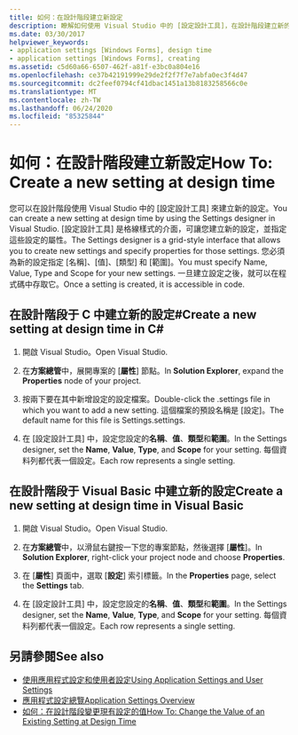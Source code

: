```yaml
---
title: 如何：在設計階段建立新設定
description: 瞭解如何使用 Visual Studio 中的 [設定設計工具]，在設計階段建立新的 Windows Forms 設定。
ms.date: 03/30/2017
helpviewer_keywords:
- application settings [Windows Forms], design time
- application settings [Windows Forms], creating
ms.assetid: c5d60a66-6507-462f-a81f-e3bc0a804e16
ms.openlocfilehash: ce37b42191999e29de2f2f7f7e7abfa0ec3f4d47
ms.sourcegitcommit: dc2feef0794cf41dbac1451a13b8183258566c0e
ms.translationtype: MT
ms.contentlocale: zh-TW
ms.lasthandoff: 06/24/2020
ms.locfileid: "85325844"
---
```

# <a name="how-to-create-a-new-setting-at-design-time"></a><span data-ttu-id="d7bf7-103">如何：在設計階段建立新設定</span><span class="sxs-lookup"><span data-stu-id="d7bf7-103">How To: Create a new setting at design time</span></span>

<span data-ttu-id="d7bf7-104">您可以在設計階段使用 Visual Studio 中的 [設定設計工具] 來建立新的設定。</span><span class="sxs-lookup"><span data-stu-id="d7bf7-104">You can create a new setting at design time by using the Settings designer in Visual Studio.</span></span> <span data-ttu-id="d7bf7-105">[設定設計工具] 是格線樣式的介面，可讓您建立新的設定，並指定這些設定的屬性。</span><span class="sxs-lookup"><span data-stu-id="d7bf7-105">The Settings designer is a grid-style interface that allows you to create new settings and specify properties for those settings.</span></span> <span data-ttu-id="d7bf7-106">您必須為新的設定指定 [名稱]、[值]、[類型] 和 [範圍]。</span><span class="sxs-lookup"><span data-stu-id="d7bf7-106">You must specify Name, Value, Type and Scope for your new settings.</span></span> <span data-ttu-id="d7bf7-107">一旦建立設定之後，就可以在程式碼中存取它。</span><span class="sxs-lookup"><span data-stu-id="d7bf7-107">Once a setting is created, it is accessible in code.</span></span>

## <a name="create-a-new-setting-at-design-time-in-c"></a><span data-ttu-id="d7bf7-108">在設計階段于 C 中建立新的設定\#</span><span class="sxs-lookup"><span data-stu-id="d7bf7-108">Create a new setting at design time in C\#</span></span>

1. <span data-ttu-id="d7bf7-109">開啟 Visual Studio。</span><span class="sxs-lookup"><span data-stu-id="d7bf7-109">Open Visual Studio.</span></span>

2. <span data-ttu-id="d7bf7-110">在**方案總管**中，展開專案的 [**屬性**] 節點。</span><span class="sxs-lookup"><span data-stu-id="d7bf7-110">In **Solution Explorer**, expand the **Properties** node of your project.</span></span>

3. <span data-ttu-id="d7bf7-111">按兩下要在其中新增設定的設定檔案。</span><span class="sxs-lookup"><span data-stu-id="d7bf7-111">Double-click the .settings file in which you want to add a new setting.</span></span> <span data-ttu-id="d7bf7-112">這個檔案的預設名稱是 [設定]。</span><span class="sxs-lookup"><span data-stu-id="d7bf7-112">The default name for this file is Settings.settings.</span></span>

4. <span data-ttu-id="d7bf7-113">在 [設定設計工具] 中，設定您設定的**名稱**、**值**、**類型**和**範圍**。</span><span class="sxs-lookup"><span data-stu-id="d7bf7-113">In the Settings designer, set the **Name**, **Value**, **Type**, and **Scope** for your setting.</span></span> <span data-ttu-id="d7bf7-114">每個資料列都代表一個設定。</span><span class="sxs-lookup"><span data-stu-id="d7bf7-114">Each row represents a single setting.</span></span>

## <a name="create-a-new-setting-at-design-time-in-visual-basic"></a><span data-ttu-id="d7bf7-115">在設計階段于 Visual Basic 中建立新的設定</span><span class="sxs-lookup"><span data-stu-id="d7bf7-115">Create a new setting at design time in Visual Basic</span></span>

1. <span data-ttu-id="d7bf7-116">開啟 Visual Studio。</span><span class="sxs-lookup"><span data-stu-id="d7bf7-116">Open Visual Studio.</span></span>

2. <span data-ttu-id="d7bf7-117">在**方案總管**中，以滑鼠右鍵按一下您的專案節點，然後選擇 [**屬性**]。</span><span class="sxs-lookup"><span data-stu-id="d7bf7-117">In **Solution Explorer**, right-click your project node and choose **Properties**.</span></span>

3. <span data-ttu-id="d7bf7-118">在 [**屬性**] 頁面中，選取 [**設定**] 索引標籤。</span><span class="sxs-lookup"><span data-stu-id="d7bf7-118">In the **Properties** page, select the **Settings** tab.</span></span>

4. <span data-ttu-id="d7bf7-119">在 [設定設計工具] 中，設定您設定的**名稱**、**值**、**類型**和**範圍**。</span><span class="sxs-lookup"><span data-stu-id="d7bf7-119">In the Settings designer, set the **Name**, **Value**, **Type**, and **Scope** for your setting.</span></span> <span data-ttu-id="d7bf7-120">每個資料列都代表一個設定。</span><span class="sxs-lookup"><span data-stu-id="d7bf7-120">Each row represents a single setting.</span></span>

## <a name="see-also"></a><span data-ttu-id="d7bf7-121">另請參閱</span><span class="sxs-lookup"><span data-stu-id="d7bf7-121">See also</span></span>

- [<span data-ttu-id="d7bf7-122">使用應用程式設定和使用者設定</span><span class="sxs-lookup"><span data-stu-id="d7bf7-122">Using Application Settings and User Settings</span></span>](using-application-settings-and-user-settings.md)
- [<span data-ttu-id="d7bf7-123">應用程式設定總覽</span><span class="sxs-lookup"><span data-stu-id="d7bf7-123">Application Settings Overview</span></span>](application-settings-overview.md)
- [<span data-ttu-id="d7bf7-124">如何：在設計階段變更現有設定的值</span><span class="sxs-lookup"><span data-stu-id="d7bf7-124">How To: Change the Value of an Existing Setting at Design Time</span></span>](how-to-change-the-value-of-an-existing-setting-at-design-time.md)
